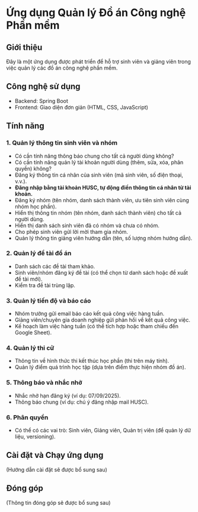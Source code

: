 # Ứng dụng Quản lý Đồ án Công nghệ Phần mềm

## Giới thiệu
Đây là một ứng dụng được phát triển để hỗ trợ sinh viên và giảng viên trong việc quản lý các đồ án công nghệ phần mềm.

## Công nghệ sử dụng
- Backend: Spring Boot
- Frontend: Giao diện đơn giản (HTML, CSS, JavaScript)

## Tính năng
### 1. Quản lý thông tin sinh viên và nhóm
- Có cần tính năng thông báo chung cho tất cả người dùng không?
- Có cần tính năng quản lý tài khoản người dùng (thêm, sửa, xóa, phân quyền) không?
- Đăng ký thông tin cá nhân của sinh viên (mã sinh viên, số điện thoại, v.v.).
- **Đăng nhập bằng tài khoản HUSC, tự động điền thông tin cá nhân từ tài khoản.**
- Đăng ký nhóm (tên nhóm, danh sách thành viên, ưu tiên sinh viên cùng nhóm học phần).
- Hiển thị thông tin nhóm (tên nhóm, danh sách thành viên) cho tất cả người dùng.
- Hiển thị danh sách sinh viên đã có nhóm và chưa có nhóm.
- Cho phép sinh viên gửi lời mời tham gia nhóm.
- Quản lý thông tin giảng viên hướng dẫn (tên, số lượng nhóm hướng dẫn).

### 2. Quản lý đề tài đồ án
- Danh sách các đề tài tham khảo.
- Sinh viên/nhóm đăng ký đề tài (có thể chọn từ danh sách hoặc đề xuất đề tài mới).
- Kiểm tra đề tài trùng lặp.

### 3. Quản lý tiến độ và báo cáo
- Nhóm trưởng gửi email báo cáo kết quả công việc hàng tuần.
- Giảng viên/chuyên gia doanh nghiệp gửi phản hồi về kết quả công việc.
- Kế hoạch làm việc hàng tuần (có thể tích hợp hoặc tham chiếu đến Google Sheet).

### 4. Quản lý thi cử
- Thông tin về hình thức thi kết thúc học phần (thi trên máy tính).
- Quản lý điểm quá trình học tập (dựa trên điểm thực hiện nhóm đồ án).

### 5. Thông báo và nhắc nhở
- Nhắc nhở hạn đăng ký (ví dụ: 07/09/2025).
- Thông báo chung (ví dụ: chú ý đăng nhập mail HUSC).

### 6. Phân quyền
- Có thể có các vai trò: Sinh viên, Giảng viên, Quản trị viên (để quản lý dữ liệu, versioning).


## Cài đặt và Chạy ứng dụng
(Hướng dẫn cài đặt sẽ được bổ sung sau)

## Đóng góp
(Thông tin đóng góp sẽ được bổ sung sau)

